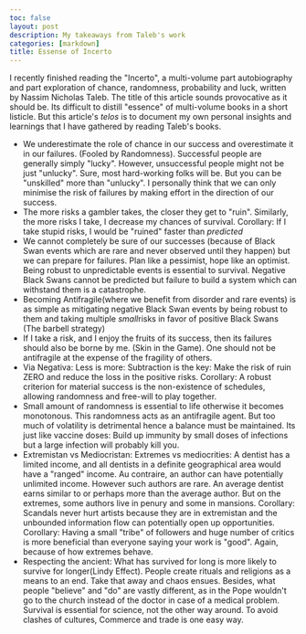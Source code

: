 ```yaml
---
toc: false
layout: post
description: My takeaways from Taleb's work
categories: [markdown]
title: Essense of Incerto
---
```


I recently finished reading the "Incerto", a multi-volume part autobiography and part exploration of chance, randomness, probability and luck, written by Nassim Nicholas Taleb. The title of this article sounds provocative as it should be. Its difficult to distill "essence" of multi-volume books in a short listicle. But this article's <i>telos</i> is to document my own personal insights and learnings that I have gathered by reading Taleb's books.


- We underestimate the role of chance in our success and overestimate it in our failures. (Fooled by Randomness). Successful people are generally simply "lucky". However, unsuccessful people might not be just "unlucky". Sure, most hard-working folks will be. But you can be "unskilled" more than "unlucky". I personally think that we can only minimise the risk of failures by making effort in the direction of our success. 
- The more risks a gambler takes, the closer they get to "ruin". Similarly, the more risks I take, I decrease my chances of survival. Corollary: If I take stupid risks, I would be "ruined" faster than <i>predicted</i>
- We cannot completely be sure of our successes (because of Black Swan events which are rare and never observed until they happen) but we can prepare for failures. Plan like a pessimist, hope like an optimist. Being robust to unpredictable events is essential to survival. Negative Black Swans cannot be predicted but failure to build a system which can withstand them is a catastrophe. 
- Becoming Antifragile(where we benefit from disorder and rare events) is as simple as mitigating negative Black Swan events by being robust to them and taking multiple <i>small</i>risks in favor of positive Black Swans (The barbell strategy)
- If I take a risk, and I enjoy the fruits of its success, then its failures should also be borne by me. (Skin in the Game). One should not be antifragile at the expense of the fragility of others.
- Via Negativa: Less is more: Subtraction is the key: Make the risk of ruin ZERO and reduce the loss in the positive risks. Corollary: A robust criterion for material success is the non-existence of schedules, allowing randomness and free-will to play together.
- Small amount of randomness is essential to life otherwise it becomes monotonous. This randomness acts as an antifragile agent. But too much of volatility is detrimental hence a balance must be maintained. Its just like vaccine doses: Build up immunity by small doses of infections but a large infection will probably kill you. 
- Extremistan vs Mediocristan: Extremes vs mediocrities: A dentist has a limited income, and all dentists in a definite geographical area would have a "ranged" income. Au contraire, an author can have potentially unlimited income. However such authors are rare. An average dentist earns similar to or perhaps more than the average author. But on the extremes, some authors live in penury and some in mansions. Corollary: Scandals never hurt artists because they are in extremistan and the unbounded information flow can potentially open up opportunities. Corollary: Having a small "tribe" of followers and huge number of critics is more beneficial than everyone saying your work is "good". Again, because of how extremes behave.
- Respecting the ancient: What has survived for long is more likely to survive for longer(Lindy Effect). People create rituals and religions as a means to an end. Take that away and chaos ensues. Besides, what people "believe" and "do" are vastly different, as in the Pope wouldn't go to the church instead of the doctor in case of a medical problem. Survival is essential for science, not the other way around. To avoid clashes of cultures, Commerce and trade is one easy way. 
